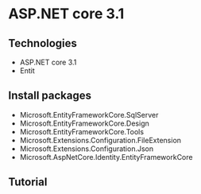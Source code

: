 # ASP.NET core 3.1 
## Technologies
- ASP.NET core 3.1
- Entit
## Install packages
- Microsoft.EntityFrameworkCore.SqlServer
- Microsoft.EntityFrameworkCore.Design
- Microsoft.EntityFrameworkCore.Tools
- Microsoft.Extensions.Configuration.FileExtension
- Microsoft.Extensions.Configuration.Json
- Microsoft.AspNetCore.Identity.EntityFrameworkCore
## Tutorial